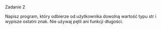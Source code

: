 Zadanie 2

Napisz program, który odbierze od użytkownika dowolną wartość typu str i wypisze ostatni znak. Nie używaj pętli ani funkcji długości.


